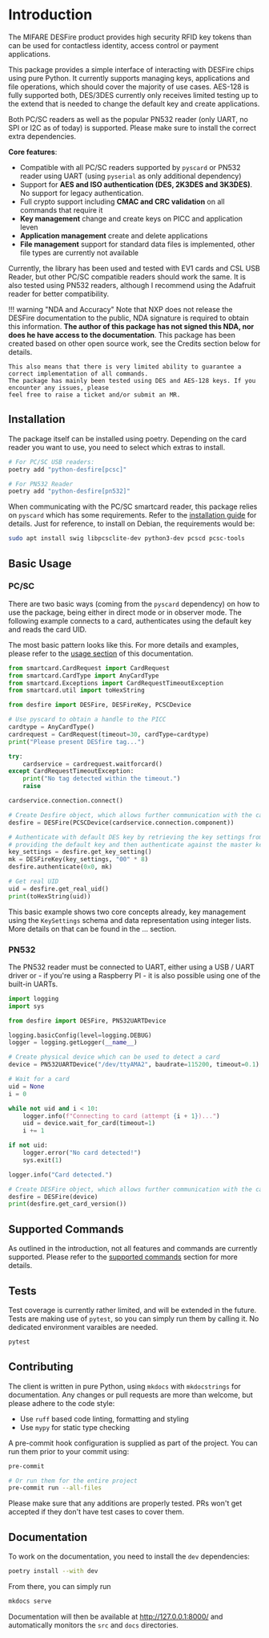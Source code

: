# Introduction

The MIFARE DESFire product provides high security RFID key tokens than can be used for contactless identity, access control or payment applications.

This package provides a simple interface of interacting with DESFire chips using pure Python.
It currently supports managing keys, applications and file operations, which should cover the majority of use cases.
AES-128 is fully supported both, DES/3DES currently only receives limited testing up to the extend that is needed to change the default key and create applications.

Both PC/SC readers as well as the popular PN532 reader (only UART, no SPI or I2C as of today) is supported.
Please make sure to install the correct extra dependencies.

**Core features**:

- Compatible with all PC/SC readers supported by `pyscard` or PN532 reader using UART (using `pyserial` as only additional dependency)
- Support for **AES and ISO authentication (DES, 2K3DES and 3K3DES)**. No support for legacy authentication.
- Full crypto support including **CMAC and CRC validation** on all commands that require it
- **Key management** change and create keys on PICC and application leven
- **Application management** create and delete applications
- **File management** support for standard data files is implemented, other file types are currently not available

Currently, the library has been used and tested with EV1 cards and CSL USB Reader, but other PC/SC compatible readers should work the same.
It is also tested using PN532 readers, although I recommend using the Adafruit reader for better compatibility.

!!! warning "NDA and Accuracy"
    Note that NXP does not release the DESFire documentation to the public, NDA signature is required to obtain this information.
    **The author of this package has not signed this NDA, nor does he have access to the documentation**.
    This package has been created based on other open source work, see the Credits section below for details.

    This also means that there is very limited ability to guarantee a correct implementation of all commands.
    The package has mainly been tested using DES and AES-128 keys. If you encounter any issues, please
    feel free to raise a ticket and/or submit an MR.

## Installation

The package itself can be installed using poetry. Depending on the card reader you want to use, you need to select
which extras to install.

```bash
# For PC/SC USB readers:
poetry add "python-desfire[pcsc]"

# For PN532 Reader
poetry add "python-desfire[pn532]"
```

When communicating with the PC/SC smartcard reader, this package relies on `pyscard` which has some requirements.
Refer to the [installation guide](https://github.com/LudovicRousseau/pyscard/blob/master/INSTALL.md) for details.
Just for reference, to install on Debian, the requirements would be:

```bash
sudo apt install swig libpcsclite-dev python3-dev pcscd pcsc-tools
```

## Basic Usage

### PC/SC

There are two basic ways (coming from the `pyscard` dependency) on how to use the package, being either in direct
mode or in observer mode. The following example connects to a card, authenticates using the default key and reads
the card UID.

The most basic pattern looks like this. For more details and examples, please refer to the [usage section](usage.md)
of this documentation.

```python
from smartcard.CardRequest import CardRequest
from smartcard.CardType import AnyCardType
from smartcard.Exceptions import CardRequestTimeoutException
from smartcard.util import toHexString

from desfire import DESFire, DESFireKey, PCSCDevice

# Use pyscard to obtain a handle to the PICC
cardtype = AnyCardType()
cardrequest = CardRequest(timeout=30, cardType=cardtype)
print("Please present DESfire tag...")

try:
    cardservice = cardrequest.waitforcard()
except CardRequestTimeoutException:
    print("No tag detected within the timeout.")
    raise

cardservice.connection.connect()

# Create Desfire object, which allows further communication with the card
desfire = DESFire(PCSCDevice(cardservice.connection.component))

# Authenticate with default DES key by retrieving the key settings from the card,
# providing the default key and then authenticate against the master key 0x0
key_settings = desfire.get_key_setting()
mk = DESFireKey(key_settings, "00" * 8)
desfire.authenticate(0x0, mk)

# Get real UID
uid = desfire.get_real_uid()
print(toHexString(uid))
```

This basic example shows two core concepts already, key management using the `KeySettings` schema and data
representation using integer lists. More details on that can be found in the ... section.

### PN532

The PN532 reader must be connected to UART, either using a USB / UART driver or - if you're using a Raspberry PI - it is also possible using
one of the built-in UARTs.

```python
import logging
import sys

from desfire import DESFire, PN532UARTDevice

logging.basicConfig(level=logging.DEBUG)
logger = logging.getLogger(__name__)

# Create physical device which can be used to detect a card
device = PN532UARTDevice("/dev/ttyAMA2", baudrate=115200, timeout=0.1)

# Wait for a card
uid = None
i = 0

while not uid and i < 10:
    logger.info(f"Connecting to card (attempt {i + 1})...")
    uid = device.wait_for_card(timeout=1)
    i += 1

if not uid:
    logger.error("No card detected!")
    sys.exit(1)

logger.info("Card detected.")

# Create DESFire object, which allows further communication with the card
desfire = DESFire(device)
print(desfire.get_card_version())
```

## Supported Commands

As outlined in the introduction, not all features and commands are currently supported.
Please refer to the [supported commands](supported-commands.md) section for more details.

## Tests

Test coverage is currently rather limited, and will be extended in the future.
Tests are making use of `pytest`, so you can simply run them by calling it. No dedicated environment varaibles are needed.

```bash
pytest
```

## Contributing

The client is written in pure Python, using `mkdocs` with `mkdocstrings` for documentation. Any changes or
pull requests are more than welcome, but please adhere to the code style:

- Use `ruff` based code linting, formatting and styling
- Use `mypy` for static type checking

A pre-commit hook configuration is supplied as part of the project. You can run them prior to your commit using:

```bash
pre-commit

# Or run them for the entire project
pre-commit run --all-files
```

Please make sure that any additions are properly tested. PRs won't get accepted if they don't have test cases to
cover them.

## Documentation

To work on the documentation, you need to install the `dev` dependencies:

```bash
poetry install --with dev
```

From there, you can simply run

```bash
mkdocs serve
```

Documentation will then be available at http://127.0.0.1:8000/ and automatically monitors the `src` and `docs` directories.
